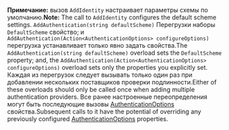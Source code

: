 <span data-ttu-id="add4a-101">**Примечание:** вызов `AddIdentity` настраивает параметры схемы по умолчанию.</span><span class="sxs-lookup"><span data-stu-id="add4a-101">**Note:** The call to `AddIdentity` configures the default scheme settings.</span></span> <span data-ttu-id="add4a-102">`AddAuthentication(string defaultScheme)` Перегрузки наборы `DefaultScheme` свойство; и `AddAuthentication(Action<AuthenticationOptions> configureOptions)` перегрузка устанавливает только явно задать свойства.</span><span class="sxs-lookup"><span data-stu-id="add4a-102">The `AddAuthentication(string defaultScheme)` overload sets the `DefaultScheme` property; and, the `AddAuthentication(Action<AuthenticationOptions> configureOptions)` overload sets only the properties you explicitly set.</span></span> <span data-ttu-id="add4a-103">Каждая из перегрузок следует вызывать только один раз при добавлении нескольких поставщиков проверки подлинности.</span><span class="sxs-lookup"><span data-stu-id="add4a-103">Either of these overloads should only be called once when adding multiple authentication providers.</span></span> <span data-ttu-id="add4a-104">Все ранее настроенные переопределения могут быть последующие вызовы [AuthenticationOptions](https://docs.microsoft.com/aspnet/core/api/microsoft.aspnetcore.builder.authenticationoptions) свойства.</span><span class="sxs-lookup"><span data-stu-id="add4a-104">Subsequent calls to it have the potential of overriding any previously configured [AuthenticationOptions](https://docs.microsoft.com/aspnet/core/api/microsoft.aspnetcore.builder.authenticationoptions) properties.</span></span>